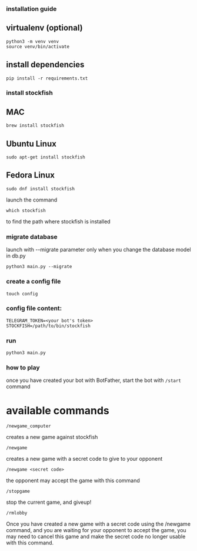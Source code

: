 ### installation guide

## virtualenv (optional)
```
python3 -m venv venv
source venv/bin/activate
```

## install dependencies
```
pip install -r requirements.txt
```

### install stockfish

## MAC ###
```
brew install stockfish
```

## Ubuntu Linux
```
sudo apt-get install stockfish

```

## Fedora Linux 
```
sudo dnf install stockfish
```

launch the command 
```
which stockfish 
```
to find the path where stockfish is installed

### migrate database
launch with --migrate parameter only when you change the database model in db.py
```
python3 main.py --migrate
```

### create a config file
```
touch config
```

### config file content:
```
TELEGRAM_TOKEN=<your bot's token>
STOCKFISH=/path/to/bin/stockfish
```

### run
```
python3 main.py
```

### how to play
once you have created your bot with BotFather, start the bot with `/start` command
 
# available commands

```
/newgame_computer
```
creates a new game against stockfish

```
/newgame
```
creates a new game with a secret code to give to your opponent   

```
/newgame <secret code>
```
the opponent may accept the game with this command

```
/stopgame
```
stop the current game, and giveup!

```
/rmlobby
```
Once you have created a new game with a secret code using the /newgame command, and you are waiting for your opponent to accept the game, you may need to cancel this game and make the secret code no longer usable with this command.
